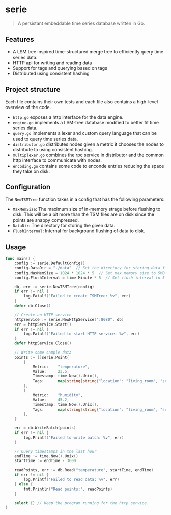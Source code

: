 # serie

> A persistant embeddable time series database written in Go.

## Features

- A LSM tree inspired time-structured merge tree to efficiently query time series data.
- HTTP api for writing and reading data
- Support for tags and querying based on tags
- Distributed using consistent hashing

## Project structure

Each file contains their own tests and each file also contains a high-level overview of the code.

- `http.go` exposes a http interface for the data engine.
- `engine.go` implements a LSM-tree database modified to better fit time series data.
- `query.go` implements a lexer and custom query language that can be used to query time series data.
- `distributor.go` distributes nodes given a metric it chooses the nodes to distribute to using consistent hashing.
- `multiplexer.go` combines the rpc service in distributor and the common http interface to communicate with nodes.
- `encoding.go` contains some code to enconde entries reducing the space they take on disk.


## Configuration

The `NewTSMTree` function takes in a config that has the following parameters:

- `MaxMemSize`: The maximum size of in-memory strage before flushing to disk. This will be a bit more than the TSM files are on disk since the points are snappy compressed.
- `DataDir`: The directory for storing the given data.
- `FlushInternal`: Internal for background flushing of data to disk.

## Usage
```go
func main() {
	config := serie.DefaultConfig()
	config.DataDir = "./data"  // Set the directory for storing data files
	config.MaxMemSize = 1024 * 1024 * 5  // Set max memory size to 5MB
	config.FlushInterval = time.Minute * 5  // Set flush interval to 5 minutes

	db, err := serie.NewTSMTree(config)
	if err != nil {
		log.Fatalf("Failed to create TSMTree: %v", err)
	}
	defer db.Close()

	// Create an HTTP service
	httpService := serie.NewHttpService(":8080", db)
	err = httpService.Start()
	if err != nil {
		log.Fatalf("Failed to start HTTP service: %v", err)
	}
	defer httpService.Close()

	// Write some sample data
	points := []serie.Point{
		{
			Metric:    "temperature",
			Value:     23.5,
			Timestamp: time.Now().Unix(),
			Tags:      map[string]string{"location": "living_room", "sensor": "thermometer_1"},
		},
		{
			Metric:    "humidity",
			Value:     45.2,
			Timestamp: time.Now().Unix(),
			Tags:      map[string]string{"location": "living_room", "sensor": "hygrometer_1"},
		},
	}

	err = db.WriteBatch(points)
	if err != nil {
		log.Printf("Failed to write batch: %v", err)
	}

	// Query timestamps in the last hour
	endTime := time.Now().Unix()
	startTime := endTime - 3600

	readPoints, err := db.Read("temperature", startTime, endTime)
	if err != nil {
		log.Printf("Failed to read data: %v", err)
	} else {
		fmt.Println("Read points:", readPoints)
	}

	select {} // Keep the program running for the http service.
}
```

